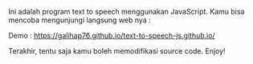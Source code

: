 Ini adalah program text to speech menggunakan JavaScript. Kamu bisa mencoba mengunjungi langsung web nya :

Demo : https://galihap76.github.io/text-to-speech-js.github.io/

Terakhir, tentu saja kamu boleh memodifikasi source code. Enjoy!
